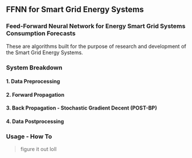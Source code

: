 ##  FFNN for Smart Grid Energy Systems
### Feed-Forward Neural Network for Energy Smart Grid Systems Consumption Forecasts

These are algorithms built for the purpose of research and development of the Smart Grid Energy Systems.

### System Breakdown

#### 1. Data Preprocessing
#### 2. Forward Propagation
#### 3. Back Propagation - Stochastic Gradient Decent (POST-BP)
#### 4. Data Postprocessing

### Usage - How To
> figure it out loll

